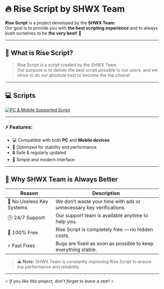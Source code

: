 # 🔥 Rise Script by SHWX Team

**Rise Script** is a project developed by the **SHWX Team**.  
Our goal is to provide you with **the best scripting experience** and to always push ourselves to be **the very best!** 💪  

---

## 🧩 What is Rise Script?

> Rise Script is a script created by the SHWX Team.  
> Our purpose is to deliver the best script possible to our users, and we strive to do our absolute best to become the top choice!

---

## 💻 Scripts

[![PC & Mobile Supported Script](https://img.shields.io/badge/PC%20%26%20Mobile%20Supported-Script-blue?style=for-the-badge&logo=visualstudiocode)](#)

---

### ⚡ Features:
- 💻 Compatible with both **PC** and **Mobile devices**  
- 🧠 Optimized for stability and performance  
- 🔒 Safe & regularly updated  
- 🎨 Simple and modern interface  

---

## 🧠 Why SHWX Team is Always Better

| Reason | Description |
|--------|--------------|
| 🚫 No Useless Key Systems | We don’t waste your time with ads or unnecessary key verifications. |
| 🕒 24/7 Support | Our support team is available anytime to help you. |
| 💸 100% Free | Rise Script is completely free — no hidden costs. |
| ⚡ Fast Fixes | Bugs are fixed as soon as possible to keep everything stable. |

> ⚠️ **Note:** SHWX Team is constantly improving Rise Script to ensure top performance and reliability.  

---

⭐ *If you like this project, don’t forget to leave a star!* ⭐
